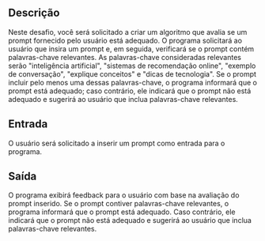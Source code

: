 ## Descrição
Neste desafio, você será solicitado a criar um algoritmo que avalia se um prompt fornecido pelo usuário está adequado. O programa solicitará ao usuário que insira um prompt e, em seguida, verificará se o prompt contém palavras-chave relevantes. As palavras-chave consideradas relevantes serão "inteligência artificial", "sistemas de recomendação online", "exemplo de conversação", "explique conceitos" e "dicas de tecnologia". Se o prompt incluir pelo menos uma dessas palavras-chave, o programa informará que o prompt está adequado; caso contrário, ele indicará que o prompt não está adequado e sugerirá ao usuário que inclua palavras-chave relevantes.

## Entrada
O usuário será solicitado a inserir um prompt como entrada para o programa.

## Saída
O programa exibirá feedback para o usuário com base na avaliação do prompt inserido. Se o prompt contiver palavras-chave relevantes, o programa informará que o prompt está adequado. Caso contrário, ele indicará que o prompt não está adequado e sugerirá ao usuário que inclua palavras-chave relevantes.
